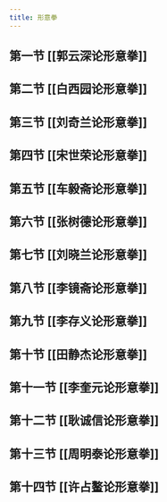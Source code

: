```yaml
---
title: 形意拳
---
```


## 第一节 [[郭云深论形意拳]]

## 第二节 [[白西园论形意拳]]
## 第三节 [[刘奇兰论形意拳]]
## 第四节 [[宋世荣论形意拳]]
## 第五节 [[车毅斋论形意拳]]
## 第六节 [[张树德论形意拳]]
## 第七节 [[刘晓兰论形意拳]]
## 第八节 [[李镜斋论形意拳]]
## 第九节 [[李存义论形意拳]]
## 第十节 [[田静杰论形意拳]]
## 第十一节 [[李奎元论形意拳]]
## 第十二节 [[耿诚信论形意拳]]
## 第十三节 [[周明泰论形意拳]]
## 第十四节 [[许占鳌论形意拳]]
##
